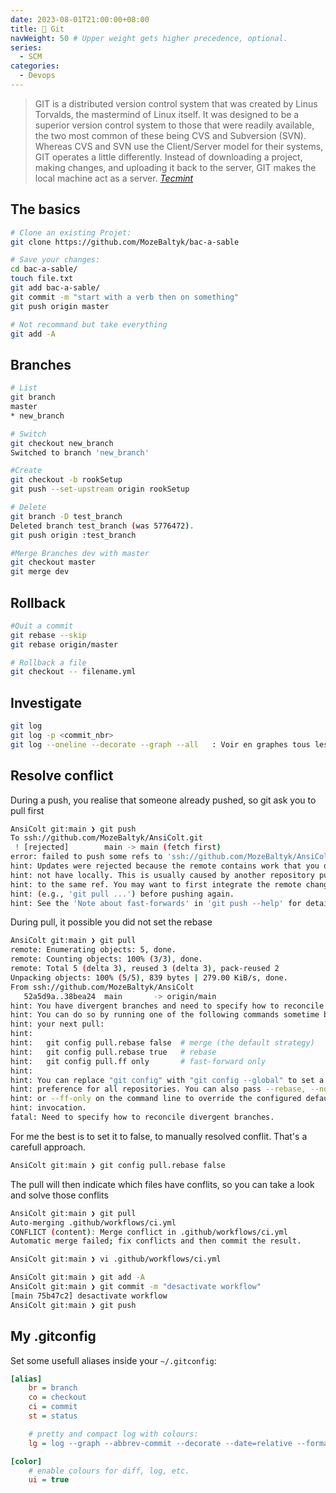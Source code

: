 ```yaml
---
date: 2023-08-01T21:00:00+08:00
title: 🚦 Git
navWeight: 50 # Upper weight gets higher precedence, optional.
series:
  - SCM
categories:
  - Devops
---
```



> GIT is a distributed version control system that was created by Linus Torvalds, the mastermind of Linux itself. It was designed to be a superior version control system to those that were readily available, the two most common of these being CVS and Subversion (SVN).
> Whereas CVS and SVN use the Client/Server model for their systems, GIT operates a little differently. Instead of downloading a project, making changes, and uploading it back to the server, GIT makes the local machine act as a server.
> <cite>[Tecmint](https://www.tecmint.com/install-git-to-create-and-share-your-own-projects-on-github-repository/)</cite>


## The basics

```bash
# Clone an existing Projet: 
git clone https://github.com/MozeBaltyk/bac-a-sable

# Save your changes:
cd bac-a-sable/
touch file.txt
git add bac-a-sable/
git commit -m "start with a verb then on something"
git push origin master

# Not recommand but take everything
git add -A
```

## Branches

```bash
# List 
git branch
master
* new_branch

# Switch
git checkout new_branch
Switched to branch 'new_branch'

#Create 
git checkout -b rookSetup
git push --set-upstream origin rookSetup

# Delete 
git branch -D test_branch
Deleted branch test_branch (was 5776472).
git push origin :test_branch

#Merge Branches dev with master
git checkout master 
git merge dev 
```

## Rollback

```bash
#Quit a commit
git rebase --skip
git rebase origin/master

# Rollback a file
git checkout -- filename.yml
```

## Investigate

```bash
git log
git log -p <commit_nbr>
git log --oneline --decorate --graph --all   : Voir en graphes tous les commits 
```

## Resolve conflict 

During a push, you realise that someone already pushed, so git ask you to pull first
```bash
AnsiColt git:main ❯ git push
To ssh://github.com/MozeBaltyk/AnsiColt.git
 ! [rejected]        main -> main (fetch first)
error: failed to push some refs to 'ssh://github.com/MozeBaltyk/AnsiColt.git'
hint: Updates were rejected because the remote contains work that you do
hint: not have locally. This is usually caused by another repository pushing
hint: to the same ref. You may want to first integrate the remote changes
hint: (e.g., 'git pull ...') before pushing again.
hint: See the 'Note about fast-forwards' in 'git push --help' for details.
```

During pull, it possible you did not set the rebase
```bash
AnsiColt git:main ❯ git pull 
remote: Enumerating objects: 5, done.
remote: Counting objects: 100% (3/3), done.
remote: Total 5 (delta 3), reused 3 (delta 3), pack-reused 2
Unpacking objects: 100% (5/5), 839 bytes | 279.00 KiB/s, done.
From ssh://github.com/MozeBaltyk/AnsiColt
   52a5d9a..38bea24  main       -> origin/main
hint: You have divergent branches and need to specify how to reconcile them.
hint: You can do so by running one of the following commands sometime before
hint: your next pull:
hint:
hint:   git config pull.rebase false  # merge (the default strategy)
hint:   git config pull.rebase true   # rebase
hint:   git config pull.ff only       # fast-forward only
hint:
hint: You can replace "git config" with "git config --global" to set a default
hint: preference for all repositories. You can also pass --rebase, --no-rebase,
hint: or --ff-only on the command line to override the configured default per
hint: invocation.
fatal: Need to specify how to reconcile divergent branches.
```

For me the best is to set it to false, to manually resolved conflit. That's a carefull approach. 
```bash
AnsiColt git:main ❯ git config pull.rebase false
```

The pull will then indicate which files have conflits, so you can take a look and solve those conflits
```bash
AnsiColt git:main ❯ git pull
Auto-merging .github/workflows/ci.yml
CONFLICT (content): Merge conflict in .github/workflows/ci.yml
Automatic merge failed; fix conflicts and then commit the result.

AnsiColt git:main ❯ vi .github/workflows/ci.yml 

AnsiColt git:main ❯ git add -A
AnsiColt git:main ❯ git commit -m "desactivate workflow"
[main 75b47c2] desactivate workflow
AnsiColt git:main ❯ git push
```

## My .gitconfig

Set some usefull aliases inside your `~/.gitconfig`:

```ini
[alias]
    br = branch
    co = checkout
    ci = commit
    st = status

    # pretty and compact log with colours:
    lg = log --graph --abbrev-commit --decorate --date=relative --format=format:'%C(bold blue)%h%C(reset) - %C(bold green)(%ar)%C(reset) %C(white)%s%C(reset) %C(dim white)- %an%C(reset)%C(bold yellow)%d%C(reset)'

[color]
    # enable colours for diff, log, etc.
    ui = true
```